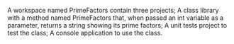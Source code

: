 A workspace named PrimeFactors  contain three projects;
A class library with a method named PrimeFactors that, when passed an int variable as a parameter, returns a string showing its prime factors;
A unit tests project to test the class;
A console application to use the class.
